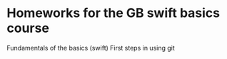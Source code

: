 # Homeworks for the GB swift basics course
Fundamentals of the basics (swift)
First steps in using git

